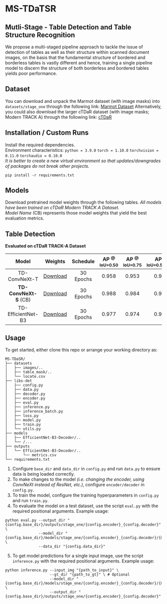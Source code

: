 # MS-TDaTSR
## Mutli-Stage - Table Detection and Table Structure Recognition
We propose a multi-staged pipeline approach to tackle the issue of detection of tables as well as their structure within scanned document images, on the basis that the fundamental structure of bordered and borderless tables is vastly different and hence, training a single pipeline model to discern the structure of both borderless and bordered tables yields poor performance.

## Dataset
You can download and unpack the Marmot dataset (with image masks) into `datasets/stage_one` through the following link: [Marmot Dataset](https://drive.google.com/file/d/1-7cBtAraIa0e8c6kMFDPmlAlKOPOBccd/view?usp=sharing)
Alternatively, you could also download the larger cTDaR dataset (with image masks; Modern TRACK A) through the following link: [cTDaR](https://drive.google.com/file/d/1PTlz7aXY9r6sQOXApPKOyvsD6sjrjt5Q/view?usp=sharing)

## Installation / Custom Runs
Install the required dependencies.<br/>Environment characteristics: `python = 3.9.0` `torch = 1.10.0` `torchvision = 0.11.0` `torchaudio = 0.10.0`
<br/>*It is better to create a new virtual environment so that updates/downgrades of packages do not break other projects.*
```
pip install -r requirements.txt
```
## Models
Download pretrained model weights through the following tables. _All models have been trained on cTDaR Modern TRACK A Dataset._<br/>_Model Name_ (CB) represents those model weights that yield the best evaluation metrics.

## Table Detection
 **Evaluated on cTDaR TRACK-A Dataset**

| Model | Weights | Schedule |AP <sup>@ IoU=0.50</sup> | AP <sup>@ IoU=0.75</sup> | AP <sup>@ IoU=0.50:0.95</sup> |
| :---: | :---: | :---: | :---: | :---: | :---: |
| TD-ConvNeXt-T | [Download](https://drive.google.com/file/d/1-INWLZ8RPdEM5mpqASL7Mx3dvVvpktw_/view?usp=sharing) | 30 Epochs | 0.958 | 0.953 | 0.954 |
| **TD-ConvNeXt-S** (CB) | [Download](https://drive.google.com/file/d/1-A0W1Z0YNWifHLkCDbOutMqSVgz4PRPN/view?usp=sharing) | 30 Epochs | 0.988 | 0.984 | 0.984 |
| TD-EfficientNet-B3 | [Download](https://drive.google.com/file/d/1-2F-DMPX2IL2PMnZxTK_2BkLnRNuF0P9/view?usp=sharing) | 30 Epochs | 0.977 | 0.974 | 0.971 |

<!---
## Table Structure Recognition
**Evaluated on _**

| Model | Weights | Schedule |AP <sup>@ IoU=0.50</sup> | AP <sup>@ IoU=0.75</sup> | AP <sup>@ IoU=0.50:0.95</sup> |
| :---: | :---: | :---: | :---: | :---: | :---: |
| | [Download]() | | | | |
-->

## Usage
To get started, either clone this repo or arrange your working directory as:
```
MS-TDaSR/
├── datasets
│   ├── images/..
│   ├── table_mask/..
│   └── locate.csv
├── libs-det
│   ├── config.py
│   ├── data.py
│   ├── decoder.py
│   ├── encoder.py
│   ├── eval.py
│   ├── inference.py
│   ├── inference_batch.py
│   ├── loss.py
│   ├── model.py
│   ├── train.py
│   └── utils.py
├── models
│   ├── EfficientNet-B3-Decoder/..
│   └── /...
├── outputs
│   └── EfficientNet-B3-Decoder/..
│       └── metrics.csv
└── requirements.txt
```
1. Configure `base_dir` and `data_dir` in `config.py` and run `data.py` to ensure data is being loaded correctly.
2. To make changes to the model _(i.e. changing the encoder, using ConvNeXt instead of ResNet, etc.)_, configure `encoder/decoder` in `config.py`.
3. To train the model, configure the training hyperparameters in `config.py` and run `train.py`.
4. To evaluate the model on a test dataset, use the script `eval.py` with the required positional arguments.
Example usage:
```
python eval.py --output_dir "{config.base_dir}/outputs/stage_one/{config.encoder}_{config.decoder}" \
               --model_dir "{config.base_dir}/models/stage_one/{config.encoder}_{config.decoder}/{model_name}.pth.tar" \
               --data_dir "{config.data_dir}"
```
5. To get model predictions for a single input image, use the script `inference.py` with the required positional arguments. Example usage:
```
python inference.py --input_img "{path_to_input}" \
                    --gt_dir "{path_to_gt}" \ # Optional
                    --model_dir "{config.base_dir}/models/stage_one/{config.encoder}_{config.decoder}/{model_name}.pth.tar" \
                    --output_dir "{config.base_dir}/outputs/stage_one/{config.encoder}_{config.decoder}"
```
